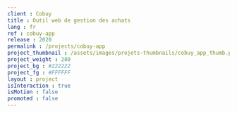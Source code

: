 ```yaml
---
client : Cobuy
title : Outil web de gestion des achats
lang : fr
ref : cobuy-app
release : 2020
permalink : /projects/cobuy-app
project_thumbnail : /assets/images/projets-thumbnails/cobuy_app_thumb.png
project_weight : 280
project_bg : #222222
project_fg : #FFFFFF
layout : project
isInteraction : true
isMotion : false
promoted : false
---
```

